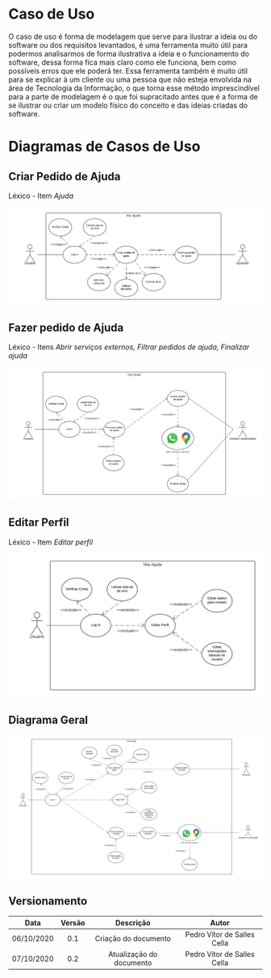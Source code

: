 # Caso de Uso

O caso de uso é forma de modelagem que serve para ilustrar a ideia ou do software ou dos requisitos levantados, é uma ferramenta muito útil para podermos analisarmos de forma ilustrativa a ideia e o funcionamento do software, dessa forma fica mais claro como ele funciona, bem como possíveis erros que ele poderá ter. Essa ferramenta também é muito útil para se explicar à um cliente ou uma pessoa que não esteja envolvida na área de Tecnologia da Informação, o que torna esse método imprescindível para a parte de modelagem é o que foi supracitado antes que é a forma de se ilustrar ou criar um modelo físico do conceito e das ideias criadas do software.

# Diagramas de Casos de Uso

## Criar Pedido de Ajuda
Léxico - Item <i>Ajuda</i>

![Ajuda](./images/ajuda.png)

## Fazer pedido de Ajuda
Léxico - Itens <i>Abrir serviços externos, Filtrar pedidos de ajuda, Finalizar ajuda</i>

![Pedido](./images/pedido.png)

## Editar Perfil
Léxico - Item <i>Editar perfil</i>

![Editar_Perfil](./images/perfil.png)

## Diagrama Geral

![Geral](./images/usecase.png)

## Versionamento

|Data|Versão|Descrição|Autor|
|:--------:|:---:|:-------------------: |:-----------------------:|
|06/10/2020| 0.1 | Criação do documento | Pedro Vítor de Salles Cella |
|07/10/2020| 0.2 | Atualização do documento | Pedro Vítor de Salles Cella |
